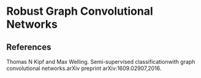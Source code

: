 # Robust Graph Convolutional Networks

## References

Thomas N Kipf and Max Welling. Semi-supervised classificationwith graph convolutional networks.arXiv preprint arXiv:1609.02907,2016.
